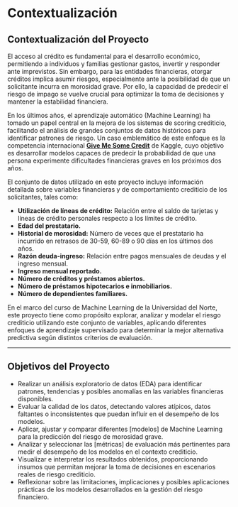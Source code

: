 # **Contextualización**

## **Contextualización del Proyecto**

El acceso al crédito es fundamental para el desarrollo económico, permitiendo a individuos y familias gestionar gastos, invertir y responder ante imprevistos. Sin embargo, para las entidades financieras, otorgar créditos implica asumir riesgos, especialmente ante la posibilidad de que un solicitante incurra en morosidad grave. Por ello, la capacidad de predecir el riesgo de impago se vuelve crucial para optimizar la toma de decisiones y mantener la estabilidad financiera.

En los últimos años, el aprendizaje automático (Machine Learning) ha tomado un papel central en la mejora de los sistemas de scoring crediticio, facilitando el análisis de grandes conjuntos de datos históricos para identificar patrones de riesgo. Un caso emblemático de este enfoque es la competencia internacional [**Give Me Some Credit**](https://www.kaggle.com/competitions/GiveMeSomeCredit) de Kaggle, cuyo objetivo es desarrollar modelos capaces de predecir la probabilidad de que una persona experimente dificultades financieras graves en los próximos dos años.

El conjunto de datos utilizado en este proyecto incluye información detallada sobre variables financieras y de comportamiento crediticio de los solicitantes, tales como:

- **Utilización de líneas de crédito:** Relación entre el saldo de tarjetas y líneas de crédito personales respecto a los límites de crédito.
- **Edad del prestatario.**
- **Historial de morosidad:** Número de veces que el prestatario ha incurrido en retrasos de 30-59, 60-89 o 90 días en los últimos dos años.
- **Razón deuda-ingreso:** Relación entre pagos mensuales de deudas y el ingreso mensual.
- **Ingreso mensual reportado.**
- **Número de créditos y préstamos abiertos.**
- **Número de préstamos hipotecarios e inmobiliarios.**
- **Número de dependientes familiares.**

En el marco del curso de Machine Learning de la Universidad del Norte, este proyecto tiene como propósito explorar, analizar y modelar el riesgo crediticio utilizando este conjunto de variables, aplicando diferentes enfoques de aprendizaje supervisado para determinar la mejor alternativa predictiva según distintos criterios de evaluación.

---

## **Objetivos del Proyecto**

- Realizar un análisis exploratorio de datos (EDA) para identificar patrones, tendencias y posibles anomalías en las variables financieras disponibles.
- Evaluar la calidad de los datos, detectando valores atípicos, datos faltantes o inconsistentes que puedan influir en el desempeño de los modelos.
- Aplicar, ajustar y comparar diferentes [modelos] de Machine Learning para la predicción del riesgo de morosidad grave.
- Analizar y seleccionar las [métricas] de evaluación más pertinentes para medir el desempeño de los modelos en el contexto crediticio.
- Visualizar e interpretar los resultados obtenidos, proporcionando insumos que permitan mejorar la toma de decisiones en escenarios reales de riesgo crediticio.
- Reflexionar sobre las limitaciones, implicaciones y posibles aplicaciones prácticas de los modelos desarrollados en la gestión del riesgo financiero.
